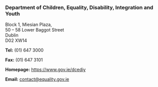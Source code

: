 ###  Department of Children, Equality, Disability, Integration and Youth

Block 1, Miesian Plaza,  
50 – 58 Lower Baggot Street  
Dublin  
D02 XW14

**Tel:** (01) 647 3000

**Fax:** (01) 647 3101

**Homepage:** [ https://www.gov.ie/dcediy ](https://www.gov.ie/dcediy)

**Email:** [ contact@equality.gov.ie ](mailto:contact@equality.gov.ie)
